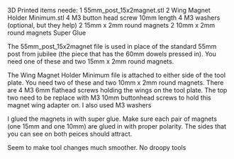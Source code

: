 3D Printed items neede:
1 55mm_post_15x2magnet.stl 
2 Wing Magnet Holder Minimum.stl
4 M3 button head screw 10mm length
4 M3 washers (optional, but they help)
2 15mm x 2mm round magnets
2 10mm x 2mm round magnets
Super Glue

The 55mm_post_15x2magnet file is used in place of the standard 55mm post from jubilee (the piece that has the 60mm dowels pressed in).  You need one of these and two 15mm x 2mm round magnets.

The Wing Magnet Holder Minimum file is attached to either side of the tool plate.  You need two of these and two 10mm x 2mm round magnets. There are 4 M3 6mm flathead screws holding the wings on the tool plate.  The top two need to be replace with M3 10mm buttonhead screws to hold this magnet wing adapter on. I also used M3 washers

I glued the magnets in with super glue.  Make sure each pair of magnets (one 15mm and one 10mm) are glued in with proper polarity.  The sides that you can see on both peices should attract.

Seem to make tool changes much smoother.  No droopy tools

